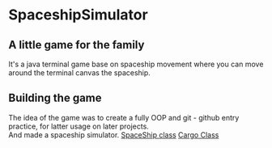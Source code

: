 # SpaceshipSimulator

## A little game for the family

It's a java terminal game base on spaceship movement where you can move around the terminal canvas the spaceship.

## Building the game

The idea of the game was to create a fully OOP and git - github entry practice, for latter usage on later projects.
<br>
And made a spaceship simulator.
[SpaceShip class](./docs/SpaceShip.md)
[Cargo Class](./docs/cargo.md)

